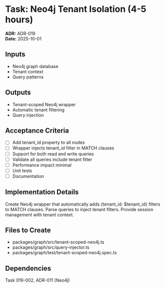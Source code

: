 # Task: Neo4j Tenant Isolation (4-5 hours)
**ADR:** ADR-019  
**Date:** 2025-10-01

## Inputs
- Neo4j graph database
- Tenant context
- Query patterns

## Outputs
- Tenant-scoped Neo4j wrapper
- Automatic tenant filtering
- Query injection

## Acceptance Criteria
- [ ] Add tenant_id property to all nodes
- [ ] Wrapper injects tenant_id filter in MATCH clauses
- [ ] Support for both read and write queries
- [ ] Validate all queries include tenant filter
- [ ] Performance impact minimal
- [ ] Unit tests
- [ ] Documentation

## Implementation Details
Create Neo4j wrapper that automatically adds {tenant_id: $tenant_id} filters to MATCH clauses. Parse queries to inject tenant filters. Provide session management with tenant context.

## Files to Create
- packages/graph/src/tenant-scoped-neo4j.ts
- packages/graph/src/query-injector.ts
- packages/graph/test/tenant-scoped-neo4j.spec.ts

## Dependencies
Task 019-002, ADR-011 (Neo4j)